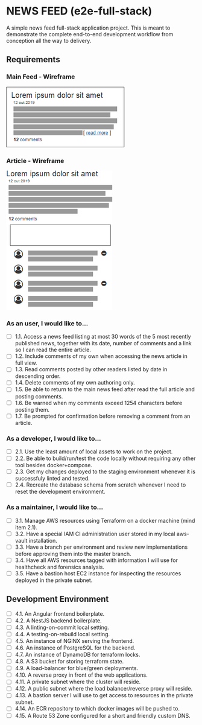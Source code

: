 # NEWS FEED (e2e-full-stack)
A simple news feed full-stack application project. This is meant to demonstrate the complete end-to-end development workflow from conception all the way to delivery.

## Requirements

### Main Feed - Wireframe
<img src="docs/1.Feed.png" alt="Main Feed"/>

### Article - Wireframe
<img src="docs/2.Article.png" alt="Article"/>

### As an user, I would like to...
- [ ] 1.1. Access a news feed listing at most 30 words of the 5 most recently published news, together with its date, number of comments and a link so I can read the entire article.
- [ ] 1.2. Include comments of my own when accessing the news article in full view.
- [ ] 1.3. Read comments posted by other readers listed by date in descending order.
- [ ] 1.4. Delete comments of my own authoring only.
- [ ] 1.5. Be able to return to the main news feed after read the full article and posting comments.
- [ ] 1.6. Be warned when my comments exceed 1254 characters before posting them.
- [ ] 1.7. Be prompted for confirmation before removing a comment from an article.

### As a developer, I would like to...
- [ ] 2.1. Use the least amount of local assets to work on the project.
- [ ] 2.2. Be able to build/run/test the code locally without requiring any other tool besides docker+compose.  
- [ ] 2.3. Get my changes deployed to the staging environment whenever it is successfuly linted and tested.
- [ ] 2.4. Recreate the database schema from scratch whenever I need to reset the development environment.

### As a maintainer, I would like to...
- [ ] 3.1. Manage AWS resources using Terraform on a docker machine (mind item 2.1).
- [ ] 3.2. Have a special IAM CI administration user stored in my local aws-vault installation.
- [ ] 3.3. Have a branch per environment and review new implementations before approving them into the master branch.
- [ ] 3.4. Have all AWS resources tagged with information I will use for healthcheck and forensics analysis.
- [ ] 3.5. Have a bastion host EC2 instance for inspecting the resources deployed in the private subnet.

## Development Environment
- [ ] 4.1. An Angular frontend boilerplate.
- [ ] 4.2. A NestJS backend boilerplate.
- [ ] 4.3. A linting-on-commit local setting. 
- [ ] 4.4. A testing-on-rebuild local setting.
- [ ] 4.5. An instance of NGINX serving the frontend.
- [ ] 4.6. An instance of PostgreSQL for the backend.
- [ ] 4.7. An instance of DynamoDB for terraform locks.
- [ ] 4.8. A S3 bucket for storing terraform state.
- [ ] 4.9. A load-balancer for blue/green deployments.
- [ ] 4.10. A reverse proxy in front of the web applications.
- [ ] 4.11. A private subnet where the cluster will reside.
- [ ] 4.12. A public subnet where the load balancer/reverse proxy will reside.
- [ ] 4.13. A bastion server I will use to get access to resources in the private subnet.
- [ ] 4.14. An ECR repository to which docker images will be pushed to.
- [ ] 4.15. A Route 53 Zone configured for a short and friendly custom DNS.